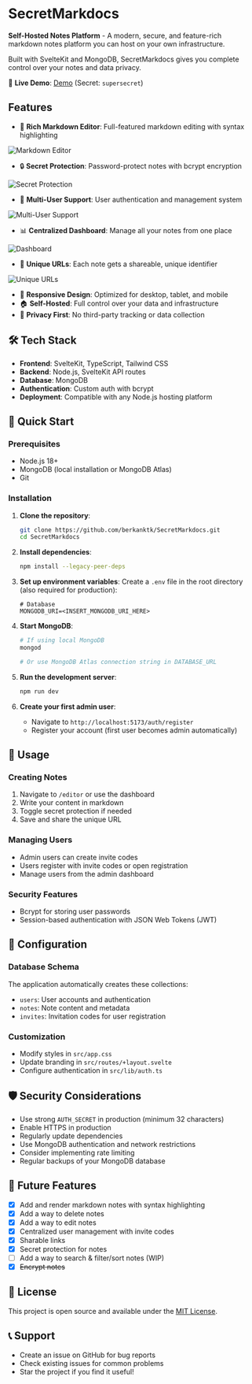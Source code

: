 # SecretMarkdocs

**Self-Hosted Notes Platform** - A modern, secure, and feature-rich markdown notes platform you can host on your own infrastructure.

Built with SvelteKit and MongoDB, SecretMarkdocs gives you complete control over your notes and data privacy.

🔗 **Live Demo**: [Demo](https://vault.berkankutuk.dk/demo) (Secret: `supersecret`)

## Features

- 📝 **Rich Markdown Editor**: Full-featured markdown editing with syntax highlighting

![Markdown Editor](/src/assets/Editor.png)

- 🔒 **Secret Protection**: Password-protect notes with bcrypt encryption

![Secret Protection](/src/assets/Secret.png)

- 👥 **Multi-User Support**: User authentication and management system

![Multi-User Support](/src/assets/Invites.png)

- 📊 **Centralized Dashboard**: Manage all your notes from one place

![Dashboard](/src/assets/Dashboard.png)

- 🔗 **Unique URLs**: Each note gets a shareable, unique identifier

![Unique URLs](/src/assets/Note.png)

- 📱 **Responsive Design**: Optimized for desktop, tablet, and mobile
- 🏠 **Self-Hosted**: Full control over your data and infrastructure
- 🔐 **Privacy First**: No third-party tracking or data collection

## 🛠️ Tech Stack

- **Frontend**: SvelteKit, TypeScript, Tailwind CSS
- **Backend**: Node.js, SvelteKit API routes
- **Database**: MongoDB
- **Authentication**: Custom auth with bcrypt
- **Deployment**: Compatible with any Node.js hosting platform

## 🚀 Quick Start

### Prerequisites

- Node.js 18+ 
- MongoDB (local installation or MongoDB Atlas)
- Git

### Installation

1. **Clone the repository**:
   ```bash
   git clone https://github.com/berkanktk/SecretMarkdocs.git
   cd SecretMarkdocs
   ```

2. **Install dependencies**:
   ```bash
   npm install --legacy-peer-deps
   ```

3. **Set up environment variables**:
   Create a `.env` file in the root directory (also required for production):
   ```env
   # Database
   MONGODB_URI=<INSERT_MONGODB_URI_HERE>
   ```

4. **Start MongoDB**:
   ```bash
   # If using local MongoDB
   mongod
   
   # Or use MongoDB Atlas connection string in DATABASE_URL
   ```

5. **Run the development server**:
   ```bash
   npm run dev
   ```

6. **Create your first admin user**:
   - Navigate to `http://localhost:5173/auth/register`
   - Register your account (first user becomes admin automatically)

## 📖 Usage

### Creating Notes
1. Navigate to `/editor` or use the dashboard
2. Write your content in markdown
3. Toggle secret protection if needed
4. Save and share the unique URL

### Managing Users
- Admin users can create invite codes
- Users register with invite codes or open registration
- Manage users from the admin dashboard

### Security Features
- Bcrypt for storing user passwords
- Session-based authentication with JSON Web Tokens (JWT)

## 🔧 Configuration

### Database Schema
The application automatically creates these collections:
- `users`: User accounts and authentication
- `notes`: Note content and metadata
- `invites`: Invitation codes for user registration

### Customization
- Modify styles in `src/app.css`
- Update branding in `src/routes/+layout.svelte`
- Configure authentication in `src/lib/auth.ts`

## 🛡️ Security Considerations

- Use strong `AUTH_SECRET` in production (minimum 32 characters)
- Enable HTTPS in production
- Regularly update dependencies
- Use MongoDB authentication and network restrictions
- Consider implementing rate limiting
- Regular backups of your MongoDB database

## 🔮 Future Features
- [x] Add and render markdown notes with syntax highlighting
- [x] Add a way to delete notes
- [x] Add a way to edit notes
- [x] Centralized user management with invite codes
- [X] Sharable links
- [X] Secret protection for notes
- [ ] Add a way to search & filter/sort notes (WIP)
- [x] ~~Encrypt notes~~

## 📄 License

This project is open source and available under the [MIT License](LICENSE).

## 📞 Support

- Create an issue on GitHub for bug reports
- Check existing issues for common problems
- Star the project if you find it useful!
